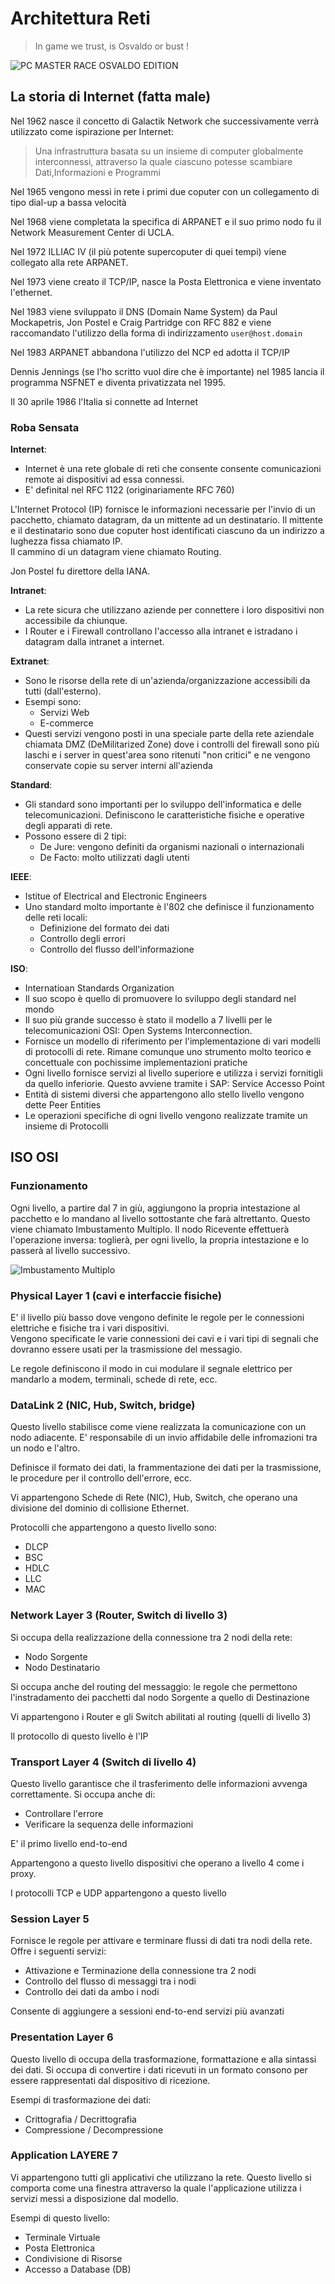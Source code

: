 # Architettura Reti

> In game we trust, is Osvaldo or bust !

![PC MASTER RACE OSVALDO EDITION](./imgs/pcmasterrace.png)

## La storia di Internet (fatta male)

Nel 1962 nasce il concetto di Galactik Network che successivamente verrà utilizzato come ispirazione per Internet:

> Una infrastruttura basata su un insieme di computer globalmente interconnessi, attraverso la quale ciascuno potesse scambiare Dati,Informazioni e Programmi


Nel 1965 vengono messi in rete i primi due coputer con un collegamento di tipo dial-up a bassa velocità


Nel 1968 viene completata la specifica di ARPANET e il suo primo nodo fu il Network Measurement Center di UCLA.


Nel 1972 ILLIAC IV (il più potente supercoputer di quei tempi) viene collegato alla rete ARPANET.


Nel 1973 viene creato il TCP/IP, nasce la Posta Elettronica e viene inventato l'ethernet.


Nel 1983 viene sviluppato il DNS (Domain Name System) da Paul Mockapetris, Jon Postel e Craig Partridge con RFC 882 e viene raccomandato l'utilizzo della forma di indirizzamento `user@host.domain`


Nel 1983 ARPANET abbandona l'utilizzo del NCP ed adotta il TCP/IP


Dennis Jennings (se l'ho scritto vuol dire che è importante) nel 1985 lancia il programma NSFNET e diventa privatizzata nel 1995.


Il 30 aprile 1986 l'Italia si connette ad Internet


### Roba Sensata

**Internet**:

* Internet è una rete globale di reti che consente consente comunicazioni remote ai dispositivi ad essa connessi.
* E' definital nel RFC 1122 (originariamente RFC 760)


L'Internet Protocol (IP) fornisce le informazioni necessarie per l'invio di un pacchetto, chiamato datagram, da un mittente ad un destinatario. Il mittente e il destinatario sono due coputer host identificati ciascuno da un indirizzo a lughezza fissa chiamato IP.<br>
Il cammino di un datagram viene chiamato Routing.


Jon Postel fu direttore della IANA.


**Intranet**:

* La rete sicura che utilizzano aziende per connettere i loro dispositivi non accessibile da chiunque.
* I Router e i Firewall controllano l'accesso alla intranet e istradano i datagram dalla intranet a internet.

**Extranet**:

* Sono le risorse della rete di un'azienda/organizzazione accessibili da tutti (dall'esterno).
* Esempi sono:
    * Servizi Web
    * E-commerce
* Questi servizi vengono posti in una speciale parte della rete aziendale chiamata DMZ (DeMilitarized Zone) dove i controlli del firewall sono più laschi e i server in quest'area sono ritenuti "non critici" e ne vengono conservate copie su server interni all'azienda

**Standard**:

* Gli standard sono importanti per lo sviluppo dell'informatica e delle telecomunicazioni. Definiscono le caratteristiche fisiche e operative degli apparati di rete.
* Possono essere di 2 tipi:
    * De Jure: vengono definiti da organismi nazionali o internazionali
    * De Facto: molto utilizzati dagli utenti


**IEEE**:

* Istitue of Electrical and Electronic Engineers
* Uno standard molto importante è l'802 che definisce il funzionamento delle reti locali:
    * Definizione del formato dei dati
    * Controllo degli errori
    * Controllo del flusso dell'informazione

**ISO**:

* Internatioan Standards Organization
* Il suo scopo è quello di promuovere lo sviluppo degli standard nel mondo
* Il suo più grande successo è stato il modello a 7 livelli per le telecomunicazioni OSI: Open Systems Interconnection.
* Fornisce un modello di riferimento per l'implementazione di vari modelli di protocolli di rete. Rimane comunque uno strumento molto teorico e concettuale con pochissime implementazioni pratiche
* Ogni livello fornisce servizi al livello superiore e utilizza i servizi fornitigli da quello inferiorie. Questo avviene tramite i SAP: Service Accesso Point
* Entità di sistemi diversi che appartengono allo stello livello vengono dette Peer Entities
* Le operazioni specifiche di ogni livello vengono realizzate tramite un insieme di Protocolli

## ISO OSI

### Funzionamento

Ogni livello, a partire dal 7 in giù, aggiungono la propria intestazione al pacchetto e lo mandano al livello sottostante che farà altrettanto.
Questo viene chiamato Imbustamento Multiplo.
Il nodo Ricevente effettuerà l'operazione inversa: toglierà, per ogni livello, la propria intestazione e lo passerà al livello successivo.


![Imbustamento Multiplo](./imgs/imbustamento_multiplo.png)

### Physical Layer 1 (cavi e interfaccie fisiche)

E' il livello più basso dove vengono definite le regole per le connessioni elettriche e fisiche tra i vari dispositivi.<br>
Vengono specificate le varie connessioni dei cavi e i vari tipi di segnali che dovranno essere usati per la trasmissione del messagio.

Le regole definiscono il modo in cui modulare il segnale elettrico per mandarlo a modem, terminali, schede di rete, ecc.

### DataLink 2 (NIC, Hub, Switch, bridge)

Questo livello stabilisce come viene realizzata la comunicazione con un nodo adiacente. E' responsabile di un invio affidabile delle infromazioni tra un nodo e l'altro.

Definisce il formato dei dati, la frammentazione dei dati per la trasmissione, le procedure per il controllo dell'errore, ecc.

Vi appartengono Schede di Rete (NIC), Hub, Switch, che operano una divisione del dominio di collisione Ethernet.

Protocolli che appartengono a questo livello sono:

* DLCP
* BSC
* HDLC
* LLC
* MAC

### Network Layer 3 (Router, Switch di livello 3)

Si occupa della realizzazione della connessione tra 2 nodi della rete:

* Nodo Sorgente
* Nodo Destinatario

Si occupa anche del routing del messaggio: le regole che permettono l'instradamento dei pacchetti dal nodo Sorgente a quello di Destinazione

Vi appartengono i Router e gli Switch abilitati al routing (quelli di livello 3)

Il protocollo di questo livello è l'IP

### Transport Layer 4 (Switch di livello 4)

Questo livello garantisce che il trasferimento delle informazioni avvenga correttamente.
Si occupa anche di:

* Controllare l'errore
* Verificare la sequenza delle informazioni

E' il primo livello end-to-end

Appartengono a questo livello dispositivi che operano a livello 4 come i proxy.

I protocolli TCP e UDP appartengono a questo livello

### Session Layer 5

Fornisce le regole per attivare e terminare flussi di dati tra nodi della rete.
Offre i seguenti servizi:

* Attivazione e Terminazione della connessione tra 2 nodi
* Controllo del flusso di messaggi tra i nodi
* Controllo dei dati da ambo i nodi

Consente di aggiungere a sessioni end-to-end servizi più avanzati

### Presentation Layer 6

Questo livello di occupa della trasformazione, formattazione e alla sintassi dei dati. Si occupa di convertire i dati ricevuti in un formato consono per essere rappresentati dal dispositivo di ricezione.

Esempi di trasformazione dei dati:

* Crittografia / Decrittografia
* Compressione / Decompressione

### Application LAYERE 7

Vi appartengono tutti gli applicativi che utilizzano la rete. Questo livello si comporta come una finestra attraverso la quale l'applicazione utilizza i servizi messi a disposizione dal modello.

Esempi di questo livello:

* Terminale Virtuale
* Posta Elettronica
* Condivisione di Risorse
* Accesso a Database (DB)


